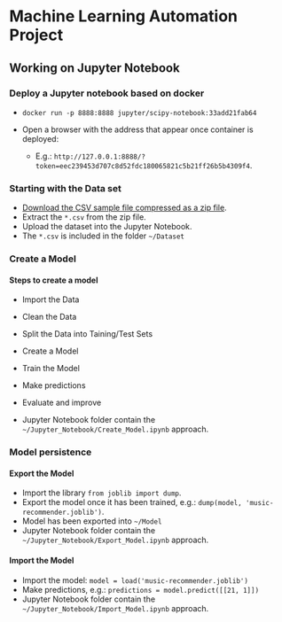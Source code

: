 # Machine Learning Automation Project

## Working on Jupyter Notebook

### Deploy a Jupyter notebook based on docker

- `docker run -p 8888:8888 jupyter/scipy-notebook:33add21fab64`

- Open a browser with the address that appear once container is deployed:
  - E.g.: `http://127.0.0.1:8888/?token=eec239453d707c8d52fdc180065821c5b21ff26b5b4309f4`.

### Starting with the Data set

- [Download the CSV sample file compressed as a zip file](https://bit.ly/3muqqta).
- Extract the `*.csv` from the zip file.
- Upload the dataset into the Jupyter Notebook.
- The `*.csv` is included in the folder `~/Dataset`

### Create a Model

#### Steps to create a model

- Import the Data
- Clean the Data
- Split the Data into Taining/Test Sets
- Create a Model
- Train the Model
- Make predictions
- Evaluate and improve

- Jupyter Notebook folder contain the `~/Jupyter_Notebook/Create_Model.ipynb` approach.

### Model persistence

#### Export the Model

- Import the library `from joblib import dump`.
- Export the model once it has been trained, e.g.: `dump(model, 'music-recommender.joblib')`.
- Model has been exported into `~/Model`
- Jupyter Notebook folder contain the `~/Jupyter_Notebook/Export_Model.ipynb` approach.

#### Import the Model

- Import the model: `model = load('music-recommender.joblib')`
- Make predictions, e.g.: `predictions = model.predict([[21, 1]])`
- Jupyter Notebook folder contain the `~/Jupyter_Notebook/Import_Model.ipynb` approach.

